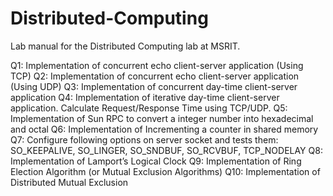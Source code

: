 # Distributed-Computing
Lab manual for the Distributed Computing lab at MSRIT.

Q1: Implementation of concurrent echo client-server application (Using TCP)
Q2: Implementation of concurrent echo client-server application (Using UDP)
Q3: Implementation of concurrent day-time client-server application
Q4: Implementation of iterative day-time client-server application. Calculate Request/Response Time using TCP/UDP.
Q5: Implementation of Sun RPC to convert a integer number into hexadecimal and octal
Q6: Implementation of Incrementing a counter in shared memory
Q7: Configure following options on server socket and tests them: SO_KEEPALIVE, SO_LINGER, SO_SNDBUF, SO_RCVBUF, TCP_NODELAY
Q8: Implementation of Lamport’s Logical Clock
Q9: Implementation of Ring Election Algorithm (or Mutual Exclusion Algorithms)
Q10: Implementation of Distributed Mutual Exclusion

